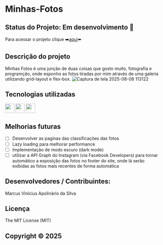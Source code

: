 # Minhas-Fotos
## Status do Projeto: Em desenvolvimento :arrows_counterclockwise:
Para acessar o projeto clique :arrow_right:<a href="https://minhasfotosmf.netlify.app/" target="_blank">aqui<a/>:arrow_left:
## Descrição do projeto 
Minhas Fotos é uma junção de duas coisas que gosto muito, fotografia e programção, onde esponho as fotos tiradas por mim através de uma galeria utilizando grid-layout e flex-box.
![Captura de tela 2025-06-08 113122](https://github.com/user-attachments/assets/b1f1ce53-f8b5-4ab5-86a9-682b8c8c9605)
## Tecnologias utilizadas
<img src="https://github.com/user-attachments/assets/98d29541-2bbf-4197-a7a2-09fdd6cd1190" width="30" />
<img src="https://github.com/user-attachments/assets/b57fc2c4-a504-460f-9279-62a141c022c4" width="30" />
<img src="https://github.com/user-attachments/assets/d7a1469d-93dd-46cc-87b4-b77294a80157" width="30" />

## Melhorias futuras
- [ ] Desenvolver as paginas das classificações das fotos
- [ ] Lazy loading para melhorar performance
- [ ] Implementação de modo escuro (dark mode)
- [ ] utilizar a API Graph do Instagram (via Facebook Developers) para tornar automático a exposição das fotos no footer do site, onde lá serão exibidas as fotos mais recentes de forma automática

## Desenvolvedores / Contribuintes:
Marcus Vinícius Apolinário da Silva 

## Licença
The MIT License (MIT)
## Copyright ©️ 2025 


